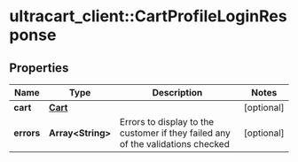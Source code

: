 # ultracart_client::CartProfileLoginResponse

## Properties
Name | Type | Description | Notes
------------ | ------------- | ------------- | -------------
**cart** | [**Cart**](Cart.md) |  | [optional] 
**errors** | **Array&lt;String&gt;** | Errors to display to the customer if they failed any of the validations checked | [optional] 


